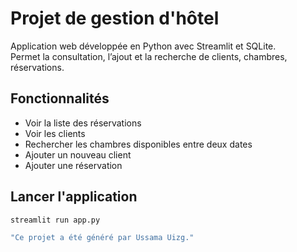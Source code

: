 # Projet de gestion d'hôtel

Application web développée en Python avec Streamlit et SQLite.  
Permet la consultation, l’ajout et la recherche de clients, chambres, réservations.

## Fonctionnalités

- Voir la liste des réservations
- Voir les clients
- Rechercher les chambres disponibles entre deux dates
- Ajouter un nouveau client
- Ajouter une réservation

## Lancer l'application

```bash
streamlit run app.py

"Ce projet a été généré par Ussama Uizg."
